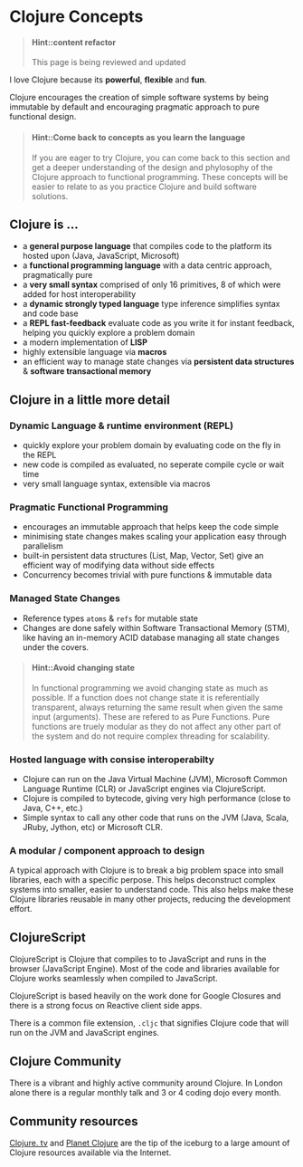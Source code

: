 # Clojure Concepts
> #### Hint::content refactor
> This page is being reviewed and updated

  I love Clojure because its **powerful**, **flexible** and **fun**.

  Clojure encourages the creation of simple software systems by being immutable by default and encouraging pragmatic approach to pure functional design.

> #### Hint::Come back to concepts as you learn the language
> If you are eager to try Clojure, you can come back to this section and get a deeper understanding of the design and phylosophy of the Clojure approach to functional programming.
> These concepts will be easier to relate to as you practice Clojure and build software solutions.


## Clojure is ...

* a **general purpose language** that compiles code to the platform its hosted upon (Java, JavaScript, Microsoft)
* a **functional programming language** with a data centric approach, pragmatically pure
* a **very small syntax** comprised of only 16 primitives, 8 of which were added for host interoperability
* a **dynamic strongly typed language** type inference simplifies syntax and code base
* a **REPL fast-feedback** evaluate code as you write it for instant feedback, helping you quickly explore a problem domain
* a modern implementation of **LISP**
* highly extensible language via **macros**
* an efficient way to manage state changes via **persistent data structures** & **software transactional memory**

## Clojure in a little more detail

### Dynamic Language & runtime environment (REPL) ###

* quickly explore your problem domain by evaluating code on the fly in the REPL
* new code is compiled as evaluated, no seperate compile cycle or wait time
* very small language syntax, extensible via macros

### Pragmatic Functional Programming ###

* encourages an immutable approach that helps keep the code simple
* minimising state changes makes scaling your application easy through parallelism
* built-in persistent data structures (List, Map, Vector, Set) give an efficient way of modifying data without side effects
* Concurrency becomes trivial with pure functions & immutable data

### Managed State Changes ###

* Reference types `atoms` & `refs` for mutable state
* Changes are done safely within Software Transactional Memory (STM), like having an in-memory ACID database managing all state changes under the covers.

> #### Hint::Avoid changing state
> In functional programming we avoid changing state as much as possible.  If a function does not change state it is referentially transparent, always returning the same result when given the same input (arguments).  These are refered to as Pure Functions.  Pure functions are truely modular as they do not affect any other part of the system and do not require complex threading for scalability.




### Hosted language with consise interoperabilty ###

* Clojure can run on the Java Virtual Machine (JVM), Microsoft Common Language Runtime (CLR) or JavaScript engines via ClojureScript.
* Clojure is compiled to bytecode, giving very high performance (close to Java, C++, etc.)
* Simple syntax to call any other code that runs on the JVM (Java, Scala, JRuby, Jython, etc) or Microsoft CLR.

### A modular / component approach to design ###

  A typical approach with Clojure is to break a big problem space into small libraries, each with a specific perpose.  This helps deconstruct complex systems into smaller, easier to understand code.  This also helps make these Clojure libraries reusable in many other projects, reducing the development effort.



## ClojureScript

ClojureScript is Clojure that compiles to to JavaScript and runs in the browser (JavaScript Engine).  Most of the code and libraries available for Clojure works seamlessly when compiled to JavaScript.

ClojureScript is based heavily on the work done for Google Closures and there is a strong focus on Reactive client side apps.

There is a common file extension, `.cljc` that signifies Clojure code that will run on the JVM and JavaScript engines.


## Clojure Community

There is a vibrant and highly active community around Clojure.  In London alone there is a regular monthly talk and 3 or 4 coding dojo every month.

## Community resources

[Clojure. tv](https://www.youtube.com/channel/UCaLlzGqiPE2QRj6sSOawJRg) and [Planet Clojure](http://planet.clojure.in/) are the tip of the iceburg to a large amount of Clojure resources available via the Internet.
